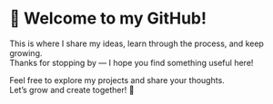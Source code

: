 # 👋 Welcome to my GitHub!

This is where I share my ideas, learn through the process, and keep growing.  
Thanks for stopping by — I hope you find something useful here!

Feel free to explore my projects and share your thoughts.  
Let’s grow and create together! 🚀
